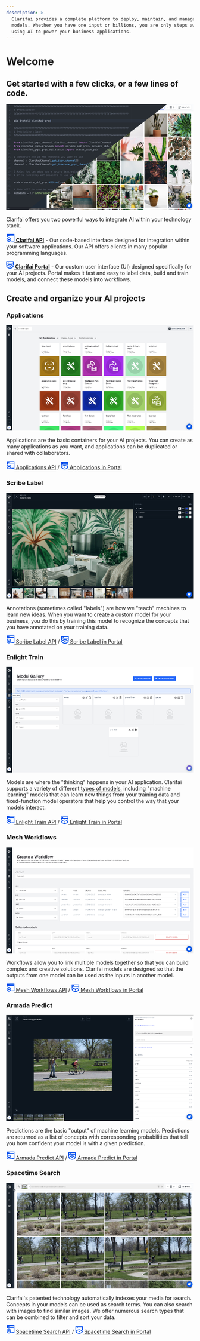 ```yaml
---
description: >-
  Clarifai provides a complete platform to deploy, maintain, and manage your AI
  models. Whether you have one input or billions, you are only steps away from
  using AI to power your business applications.
---
```


# Welcome

## Get started with a few clicks, or a few lines of code.

![](.gitbook/assets/api_v_portal%20%281%29.jpg)

Clarifai offers you two powerful ways to integrate AI within your technology stack.

[![](.gitbook/assets/api%20%284%29.jpg) **Clarifai API**](api-guide/api-overview/) - Our code-based interface designed for integration within your software applications. Our API offers clients in many popular programming languages.

[![](.gitbook/assets/icon_portal%20%2813%29%20%289%29%20%283%29%20%2821%29.jpg) **Clarifai Portal**](portal-guide/portal-overview.md) - Our custom user interface \(UI\) designed specifically for your AI projects. Portal makes it fast and easy to label data, build and train models, and connect these models into workflows.

## Create and organize your AI projects

### Applications

![](.gitbook/assets/applications_overview%20%281%29%20%281%29.jpg)

Applications are the basic containers for your AI projects. You can create as many applications as you want, and applications can be duplicated or shared with collaborators.

[![](.gitbook/assets/api%20%284%29.jpg) Applications API](getting-started/applications/) / [![](.gitbook/assets/icon_portal%20%2813%29%20%289%29%20%283%29%20%2831%29.jpg) Applications in Portal](getting-started/applications/)

### Scribe Label

![](.gitbook/assets/labeler.jpg)

Annotations \(sometimes called "labels"\) are how we "teach" machines to learn new ideas. When you want to create a custom model for your business, you do this by training this model to recognize the concepts that you have annotated on your training data.

[![](.gitbook/assets/api%20%284%29.jpg) Scribe Label API](api-guide/annotate/) / [![](.gitbook/assets/icon_portal%20%2813%29%20%289%29%20%283%29%20%288%29.jpg) Scribe Label in Portal](portal-guide/annotate/)

### Enlight Train

![](.gitbook/assets/model_mode%20%285%29%20%285%29%20%287%29%20%287%29%20%283%29.jpg)

Models are where the "thinking" happens in your AI application. Clarifai supports a variety of different [types of models,](https://docs.clarifai.com/portal-guide/model/model-types) including "machine learning" models that can learn new things from your training data and fixed-function model operators that help you control the way that your models interact.

[![](.gitbook/assets/api%20%284%29.jpg) Enlight Train API](api-guide/model/) / [![](.gitbook/assets/icon_portal%20%2813%29%20%289%29%20%283%29%20%2829%29.jpg) Enlight Train in Portal](portal-guide/model/)

### Mesh Workflows

![](.gitbook/assets/workflows%20%281%29.jpg)

Workflows allow you to link multiple models together so that you can build complex and creative solutions. Clarifai models are designed so that the outputs from one model can be used as the inputs in another model.

[![](.gitbook/assets/api%20%284%29.jpg) Mesh Workflows API](api-guide/workflows/) / [![](.gitbook/assets/icon_portal%20%2813%29%20%289%29%20%283%29%20%281%29.jpg) Mesh Workflows in Portal](portal-guide/workflows/)

### Armada Predict

![](.gitbook/assets/predictions%20%282%29%20%282%29%20%282%29%20%282%29%20%282%29%20%284%29.jpg)

Predictions are the basic "output" of machine learning models. Predictions are returned as a list of concepts with corresponding probabilities that tell you how confident your model is with a given prediction.

[![](.gitbook/assets/api%20%284%29.jpg) Armada Predict API](api-guide/predict/) / [![](.gitbook/assets/icon_portal%20%2813%29%20%289%29%20%283%29%20%2811%29.jpg) Armada Predict in Portal](api-guide/predict/)

### Spacetime Search

![](.gitbook/assets/search.jpg)

Clarifai's patented technology automatically indexes your media for search. Concepts in your models can be used as search terms. You can also search with images to find similar images. We offer numerous search types that can be combined to filter and sort your data.

![](.gitbook/assets/api%20%284%29.jpg) [Spacetime Search API](api-guide/search/) / [![](.gitbook/assets/icon_portal%20%2813%29%20%289%29%20%283%29%20%2813%29.jpg) Spacetime Search in Portal](introduction.md)

